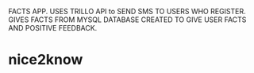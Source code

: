 FACTS APP. USES TRILLO API to SEND SMS TO USERS WHO REGISTER. GIVES FACTS FROM MYSQL DATABASE CREATED TO GIVE USER FACTS AND POSITIVE FEEDBACK.
# nice2know
